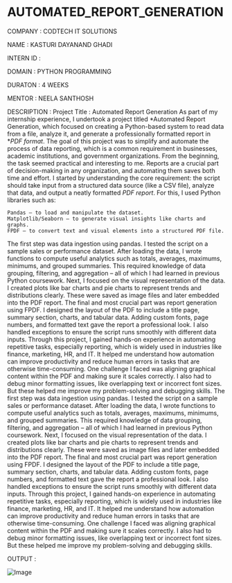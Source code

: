 # AUTOMATED_REPORT_GENERATION

COMPANY : CODTECH IT SOLUTIONS

NAME : KASTURI DAYANAND GHADI

INTERN ID : 

DOMAIN : PYTHON PROGRAMMING

DURATON : 4 WEEKS

MENTOR : NEELA SANTHOSH

DESCRIPTION : 
Project Title : Automated Report Generation
As part of my internship experience, I undertook a project titled *Automated Report Generation, which focused on creating a Python-based system to read data from a file, analyze it, and generate a professionally formatted report in **PDF format*. The goal of this project was to simplify and automate the process of data reporting, which is a common requirement in businesses, academic institutions, and government organizations.
From the beginning, the task seemed practical and interesting to me. Reports are a crucial part of decision-making in any organization, and automating them saves both time and effort. I started by understanding the core requirement: the script should take input from a structured data source (like a CSV file), analyze that data, and output a neatly formatted *PDF report*.
For this, I used Python libraries such as:

    Pandas – to load and manipulate the dataset.
    Matplotlib/Seaborn – to generate visual insights like charts and graphs.
    FPDF – to convert text and visual elements into a structured PDF file.
The first step was data ingestion using pandas. I tested the script on a sample sales or performance dataset. After loading the data, I wrote functions to compute useful analytics such as totals, averages, maximums, minimums, and grouped summaries. This required knowledge of data grouping, filtering, and aggregation – all of which I had learned in previous Python coursework. Next, I focused on the visual representation of the data. I created plots like bar charts and pie charts to represent trends and distributions clearly. These were saved as image files and later embedded into the PDF report. The final and most crucial part was report generation using FPDF. I designed the layout of the PDF to include a title page, summary section, charts, and tabular data. Adding custom fonts, page numbers, and formatted text gave the report a professional look. I also handled exceptions to ensure the script runs smoothly with different data inputs. Through this project, I gained hands-on experience in automating repetitive tasks, especially reporting, which is widely used in industries like finance, marketing, HR, and IT. It helped me understand how automation can improve productivity and reduce human errors in tasks that are otherwise time-consuming. One challenge I faced was aligning graphical content within the PDF and making sure it scales correctly. I also had to debug minor formatting issues, like overlapping text or incorrect font sizes. But these helped me improve my problem-solving and debugging skills.
The first step was data ingestion using pandas. I tested the script on a sample sales or performance dataset. After loading the data, I wrote functions to compute useful analytics such as totals, averages, maximums, minimums, and grouped summaries. This required knowledge of data grouping, filtering, and aggregation – all of which I had learned in previous Python coursework. Next, I focused on the visual representation of the data. I created plots like bar charts and pie charts to represent trends and distributions clearly. These were saved as image files and later embedded into the PDF report. The final and most crucial part was report generation using FPDF. I designed the layout of the PDF to include a title page, summary section, charts, and tabular data. Adding custom fonts, page numbers, and formatted text gave the report a professional look. I also handled exceptions to ensure the script runs smoothly with different data inputs. Through this project, I gained hands-on experience in automating repetitive tasks, especially reporting, which is widely used in industries like finance, marketing, HR, and IT. It helped me understand how automation can improve productivity and reduce human errors in tasks that are otherwise time-consuming. One challenge I faced was aligning graphical content within the PDF and making sure it scales correctly. I also had to debug minor formatting issues, like overlapping text or incorrect font sizes. But these helped me improve my problem-solving and debugging skills.

OUTPUT : 

![Image](https://github.com/user-attachments/assets/abcafd0c-7da7-433f-8f9f-a25fdf49996c)


